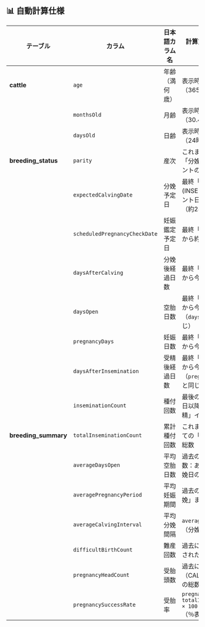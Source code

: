 ## 📊 自動計算仕様

| テーブル               | カラム                         | 日本語カラム名                     | 計算方法（人間向け説明）                                                 |
|------------------------|------------------------------|----------------------------------|---------------------------------------------------------------------|
| **cattle**             | `age`                        | 年齢（満何歳）                    | 表示時に誕生日から計算（365.25日で割算）                                    |
|                        | `monthsOld`                  | 月齢                              | 表示時に誕生日から計算（30.44日で割算）                                    |
|                        | `daysOld`                    | 日齢                              | 表示時に誕生日から計算（24時間で割算）                                     |
| **breeding_status**    | `parity`                     | 産次                              | これまでに記録された「分娩(CALVING)」イベントの合計回数                             |
|                        | `expectedCalvingDate`        | 分娩予定日                        | 最終「受精(INSEMINATION)」イベント日から標準妊娠期間（約283日）後の日付                 |
|                        | `scheduledPregnancyCheckDate`| 妊娠鑑定予定日                    | 最終「受精」イベント日から約30日後の日付                                        |
|                        | `daysAfterCalving`           | 分娩後経過日数                    | 最終「分娩」イベント日から今日までの経過日数                                       |
|                        | `daysOpen`                   | 空胎日数                          | 最終「分娩」イベント日から今日までの経過日数（`daysAfterCalving`と同じ）                |
|                        | `pregnancyDays`              | 妊娠日数                          | 最終「受精」イベント日から今日までの経過日数                                       |
|                        | `daysAfterInsemination`      | 受精後経過日数                    | 最終「受精」イベント日から今日までの経過日数（`pregnancyDays`と同じ）                   |
|                        | `inseminationCount`          | 種付回数                          | 最後の「分娩」イベント日以降に記録された「受精」イベントの回数                              |
| **breeding_summary**   | `totalInseminationCount`     | 累計種付回数                      | これまで記録されたすべての「受精」イベントの総数                                     |
|                        | `averageDaysOpen`            | 平均空胎日数                      | 過去の各分娩間隔（日数：ある分娩日〜次の分娩日の差）の平均値                               |
|                        | `averagePregnancyPeriod`     | 平均妊娠期間                      | 過去の各「受精」〜「分娩」までの日数の平均値                                       |
|                        | `averageCalvingInterval`     | 平均分娩間隔                      | `averageDaysOpen` と同一（分娩間隔の平均）                                |
|                        | `difficultBirthCount`        | 難産回数                          | 過去に「難産」とマークされた回数                                             |
|                        | `pregnancyHeadCount`         | 受胎頭数                          | 過去に成功した分娩（CALVING）イベントの総数                                    |
|                        | `pregnancySuccessRate`       | 受胎率                            | `pregnancyHeadCount ÷ totalInseminationCount × 100`（％表示の受胎率） |
